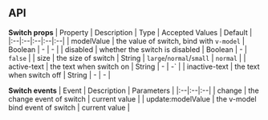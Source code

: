 ## API

**Switch props**
| Property | Description | Type | Accepted Values | Default |
|:--|:--|:--|:--|:--|
| modelValue | the value of switch, bind with `v-model` | Boolean | - | - |
| disabled | whether the switch is disabled | Boolean | - | `false` |
| size | the size of switch | String | `large`/`normal`/`small` | `normal` |
| active-text | the text when switch on | String | - | -` |
| inactive-text | the text when switch off | String | - | - |

**Switch events**
| Event | Description | Parameters |
|:--|:--|:--|
| change | the change event of switch | current value |
| update:modelValue | the v-model bind event of switch | current value |
